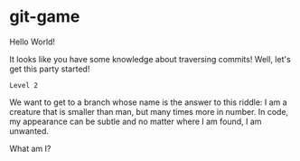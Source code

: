 git-game
========

Hello World!

It looks like you have some knowledge about traversing commits!
Well, let's get this party started!

``Level 2``

We want to get to a branch whose name is the answer to this riddle: 
I am a creature that is smaller than man, but many times more in number. 
In code, my appearance can be subtle and no matter where I am found, I am unwanted. 

What am I?

